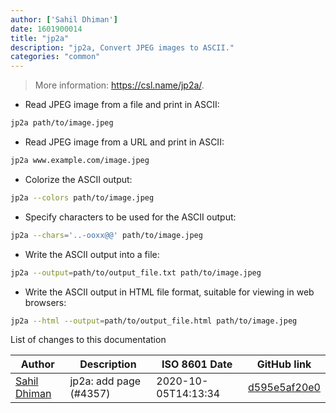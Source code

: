 ```yaml
---
author: ['Sahil Dhiman']
date: 1601900014
title: "jp2a"
description: "jp2a, Convert JPEG images to ASCII."
categories: "common"
---
```

> More information: <https://csl.name/jp2a/>.

- Read JPEG image from a file and print in ASCII:

```bash
jp2a path/to/image.jpeg
```

- Read JPEG image from a URL and print in ASCII:

```bash
jp2a www.example.com/image.jpeg
```

- Colorize the ASCII output:

```bash
jp2a --colors path/to/image.jpeg
```

- Specify characters to be used for the ASCII output:

```bash
jp2a --chars='..-ooxx@@' path/to/image.jpeg
```

- Write the ASCII output into a file:

```bash
jp2a --output=path/to/output_file.txt path/to/image.jpeg
```

- Write the ASCII output in HTML file format, suitable for viewing in web browsers:

```bash
jp2a --html --output=path/to/output_file.html path/to/image.jpeg
```
List of changes to this documentation


Author | Description | ISO 8601 Date | GitHub link
------|-----|-----|-----
[Sahil Dhiman](mailto:52946452+sahilister@users.noreply.github.com) | jp2a: add page (#4357) | 2020-10-05T14:13:34 | [d595e5af20e0](https://github.com/tldr-pages/tldr/commit/d595e5af20e07d22f9cd8be2a261a3208c71067b)


